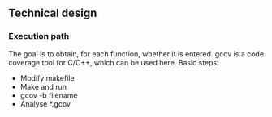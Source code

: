 ## Technical design

### Execution path

The goal is to obtain, for each function, whether it is entered. gcov is a code
coverage tool for C/C++, which can be used here. Basic steps:
- Modify makefile
- Make and run
- gcov -b filename
- Analyse *.gcov

